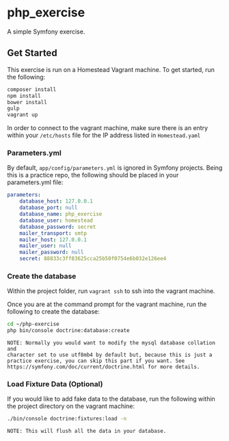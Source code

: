 # php_exercise

A simple Symfony exercise.

## Get Started

This exercise is run on a Homestead Vagrant machine.
To get started, run the following:

```bash
composer install
npm install
bower install
gulp
vagrant up
```

In order to connect to the vagrant machine, make sure
there is an entry within your `/etc/hosts` file for the
IP address listed in `Homestead.yaml`

### Parameters.yml

By default, `app/config/parameters.yml` is ignored in
Symfony projects. Being this is a practice repo,
the following should be placed in your parameters.yml file:

```yaml
parameters:
    database_host: 127.0.0.1
    database_port: null
    database_name: php_exercise
    database_user: homestead
    database_password: secret
    mailer_transport: smtp
    mailer_host: 127.0.0.1
    mailer_user: null
    mailer_password: null
    secret: 88833c3ff83625cca25b50f0754e6b032e126ee4
```

### Create the database

Within the project folder, run `vagrant ssh` to ssh into the vagrant machine.

Once you are at the command prompt for the vagrant machine, run the following
to create the database:

```bash
cd ~/php-exercise
php bin/console doctrine:database:create
```

	NOTE: Normally you would want to modify the mysql database collation and
	character set to use utf8mb4 by default but, because this is just a
	practice exercise, you can skip this part if you want. See
	https://symfony.com/doc/current/doctrine.html for more details.
	
### Load Fixture Data (Optional)

If you would like to add fake data to the database, run the following
within the project directory on the vagrant machine:

```bash
./bin/console doctrine:fixtures:load -n
```

	NOTE: This will flush all the data in your database.
